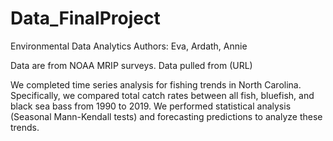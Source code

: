 # Data_FinalProject
Environmental Data Analytics
Authors: Eva, Ardath, Annie

Data are from NOAA MRIP surveys.
Data pulled from (URL)

We completed time series analysis for fishing trends in North Carolina. Specifically, we compared total catch rates between all fish, bluefish, and black sea bass from 1990 to 2019. We performed statistical analysis (Seasonal Mann-Kendall tests) and forecasting predictions to analyze these trends. 